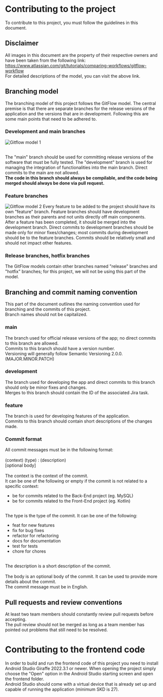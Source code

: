 # Contributing to the project
To contribute to this project, you must follow the guidelines in this document.
## Disclaimer
All images in this document are the property of their respective owners and have been taken from the following link:
<br> https://www.atlassian.com/git/tutorials/comparing-workflows/gitflow-workflow <br>
For detailed descriptions of the model, you can visit the above link.

## Branching model
The branching model of this project follows the GitFlow model. The central premise is that there are separate branches for the release versions of the application and the versions that are in development. 
Following this are some main points that need to be adhered to.<br>
### Development and main branches
![Gitflow model 1](https://wac-cdn.atlassian.com/dam/jcr:a13c18d6-94f3-4fc4-84fb-2b8f1b2fd339/01%20How%20it%20works.svg?cdnVersion=1286)

<br>The "main" branch should be used for committing release versions of the software that must be fully tested. 
The "development" branch is used for managing the integration of functionalities into the main branch. 
Direct commits to the main are not allowed. <br>
<b>The code in this branch should always be compilable, and the code being merged should always be done via pull request.</b>

### Feature branches
![Gitflow model 2](https://wac-cdn.atlassian.com/dam/jcr:34c86360-8dea-4be4-92f7-6597d4d5bfae/02%20Feature%20branches.svg?cdnVersion=1286)
Every feature to be added to the project should have its own "feature" branch. Feature branches should have development branches as their parents and not units directly off main components.
<br> After a feature has been completed, it should be merged into the development branch. Direct commits to development branches should be made only for minor fixes/changes; most commits during development should be to the feature branches.
Commits should be relatively small and should not impact other features.

### Release branches, hotfix branches
The GitFlow models contain other branches named "release" branches and "hotfix" branches; for this project, we will not be using this part of the model.
<br>
## Branching and commit naming convention
This part of the document outlines the naming convention used for branching and the commits of this project.
<br> Branch names should not be capitalized.
### main
The branch used for official release versions of the app; no direct commits to this branch are allowed.
<br> Commits to this branch should have a version number.
<br> Versioning will generally follow Semantic Versioning 2.0.0. (MAJOR.MINOR.PATCH)
### development
The branch used for developing the app and direct commits to this branch should only be minor fixes and changes.
<br> Merges to this branch should contain the ID of the associated Jira task. 
### feature
The branch is used for developing features of the application.
<br> Commits to this branch should contain short descriptions of the changes made. 
### Commit format
All commit messages must be in the following format:
<br><br>
(context) (type) : (description)
<br>[optional body]
<br><br>
The context is the context of the commit. 
<br>
It can be one of the following or empty if the commit is not related to a specific context:
<br>
- be for commits related to the Back-End project (eg. MySQL)
- be for commits related to the Front-End project (eg. Kotlin)
<br><br>

The type is the type of the commit. It can be one of the following:  
- feat for new features
- fix for bug fixes
- refactor for refactoring
- docs for documentation
- test for tests
- chore for chores
<br><br>

The description is a short description of the commit.
<br><br>
The body is an optional body of the commit. It can be used to provide more details about the commit.
<br>
The commit message must be in English.
## Pull requests and review conventions
At least two team members should constantly review pull requests before accepting.
<br> The pull review should not be merged as long as a team member has pointed out problems that still need to be resolved.

# Contributing to the frontend code
In order to build and run the frontend code of this project you need to install Android Studio Giraffe 2022.3.1 or newer. When opening the project simply choose the "Open" option in the Android Studio starting screen and open the frontend folder.
<br> Android Studio should come with a virtual device that is already set up and capable of running the application (minimum SKD is 27).





